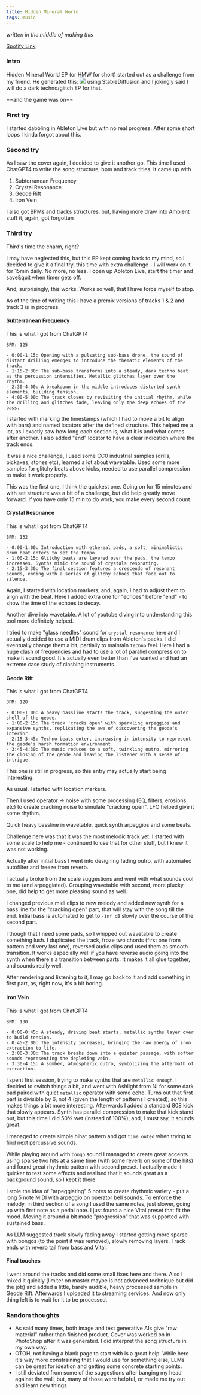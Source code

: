 ```yaml
---
title: Hidden Mineral World
tags: music
---
```


_written in the middle of making this_

<a class="external-link" href="https://open.spotify.com/album/33RZuDk2Ov47TVWEGgEGQ2?si=KvgLf1gxSLekgBTlrmf-2w">Spotify Link</a>

### Intro

Hidden Mineral World EP (or HMW for short) started out as a challenge from my friend. He generated this:
<img src="/assets/hmw.png"/>
using StableDiffusion and  I jokingly said I will do a dark techno/glitch EP for that.

==and the game was on==

### First try

I started dabbling in Ableton Live but with no real progress. After some short loops I kinda forgot about this.

### Second try

As I saw the cover again, I decided to give it another go. This time I used ChatGPT4 to write the song structure, bpm and track titles. It came up with
1. Subterranean Frequency
2. Crystal Resonance
3. Geode Rift
4. Iron Vein

I also got BPMs and tracks structures, but, having more draw into Ambient stuff it, again, got forgotten

### Third try

Third's time the charm, right?

I may have neglected this, but this EP kept coming back to my mind, so I decided to give it a final try, this time with extra challenge - I will work on it for 15min daily. No more, no less. I open up Ableton Live, start the timer and save&quit when timer gets off.

And, surprisingly, this works. Works so well, that I have force myself to stop.

As of the time of writing this I have a premix versions of tracks 1 & 2 and track 3 is in progress.

#### Subterranean Frequency

This is what I got from ChatGPT4

```
BPM: 125

- 0:00-1:15: Opening with a pulsating sub-bass drone, the sound of distant drilling emerges to introduce the thematic elements of the track.
- 1:15-2:30: The sub-bass transforms into a steady, dark techno beat as the percussion intensifies. Metallic glitches layer over the rhythm.
- 2:30-4:00: A breakdown in the middle introduces distorted synth elements, building tension.
- 4:00-5:00: The track closes by revisiting the initial rhythm, while the drilling and glitches fade, leaving only the deep echoes of the bass.
```

I started with marking the timestamps (which I had to move a bit to align with bars) and named locators after the defined structure. This helped me a lot, as I exactly saw how long each section is, what it is and what comes after another. I also added "end" locator to have a clear indication where the track ends.

It was a nice challenge, I used some CC0 industrial samples (drills, pickaxes, stones etc), learned a lot about wavetable. Used some more samples for glitchy beats above kicks, needed to use parallel compression to make it work properly.

This was the first one, I think the quickest one.
Going on for 15 minutes and with set structure was a bit of a challenge, but did help greatly move forward. If you have only 15 min to do work, you make every second count.


#### Crystal Resonance

This is what I got from ChatGPT4

```
BPM: 132

- 0:00-1:00: Introduction with ethereal pads, a soft, minimalistic drum beat enters to set the tempo.
- 1:00-2:15: Glitchy beats are layered over the pads, the tempo increases. Synths mimic the sound of crystals resonating.
- 2:15-3:30: The final section features a crescendo of resonant sounds, ending with a series of glitchy echoes that fade out to silence.
```

Again, I started with location markers, and, again, I had to adjust them to align with the beat. Here I added extra one for "echoes" before "end" - to show the time of the echoes to decay.

Another dive into wavetable. A lot of youtube diving into understanding this tool more definitely helped. 

I tried to make "glass needles" sound for `crystal resonance` here and I actually decided to use a MIDI drum clips from Ableton's packs. I did eventually change them a bit, partially to maintain `techno` feel.
Here I had a huge clash of frequencies and had to use a lot of parallel compression to make it sound good. It's actually even better than I've wanted and had an extreme case study of clashing instruments.


#### Geode Rift

This is what I got from ChatGPT4
```
BPM: 128

- 0:00-1:00: A heavy bassline starts the track, suggesting the outer shell of the geode.
- 1:00-2:15: The track 'cracks open' with sparkling arpeggios and expansive synths, replicating the awe of discovering the geode's interior.
- 2:15-3:45: Techno beats enter, increasing in intensity to represent the geode's harsh formation environment.
- 3:45-4:30: The music reduces to a soft, twinkling outro, mirroring the closing of the geode and leaving the listener with a sense of intrigue.
```

This one is still in progress, so this entry may actually start being interesting.

As usual, I started with location markers. 

Then I used operator -> noise with some processing (EQ, filters, erosions etc) to create cracking noise to simulate "cracking open". LFO helped give it some rhythm.

Quick heavy bassline in wavetable, quick synth arpeggios and some beats.

Challenge here was that it was the most melodic track yet. I started with some scale to help me - continued to use that for other stuff, but I knew it was not working.

Actually after initial bass I went into designing fading outro, with automated autofilter and freeze from reverb.

I actually broke from the scale suggestions and went with what sounds cool to me (and arpeggiated). Grouping wavetable with second, more plucky one, did help to get more pleasing sound as well.

I changed previous midi clips to new melody and added new synth for a bass line for the "cracking open" part, that will stay with the song till the end.
Initial bass is automated to get to `-inf dB` slowly over the course of the second part.

I though that I need some pads, so I whipped out wavetable to create something lush. I duplicated the track, froze two chords (first one from pattern and very last one), reversed audio clips and used them as smooth transition. It works especially well if you have reverse audio going into the synth when there's a transition between parts. It makes it all glue together, and sounds really well.

After rendering and listening to it, I may go back to it and add something in first part, as, right now, it's a bit boring.

#### Iron Vein

This is what I got from ChatGPT4
```
BPM: 130

- 0:00-0:45: A steady, driving beat starts, metallic synths layer over to build tension.
- 0:45-2:00: The intensity increases, bringing the raw energy of iron extraction to life.
- 2:00-3:30: The track breaks down into a quieter passage, with softer sounds representing the depleting vein.
- 3:30-4:15: A somber, atmospheric outro, symbolizing the aftermath of extraction.
```

I spent first session, trying to make synths that are `metallic enough`. I decided to switch things a bit, and went with Ashlight from NI for some dark pad paired with quiet `metallic` operator with some echo.
Turns out that first part is divisible by 6, not 4 (given the length of patterns I created), so this makes things a bit more interesting.
Afterwards I added a standard 808 kick that slowly appears. Synth has parallel compression to make that kick stand out, but this time I did 50% wet (instead of 100%), and, I must say, it sounds great.

I managed to create simple hihat pattern and got `time outed` when trying to find next percussive sounds.

While playing around with `bongo` sound I managed to create great accents using sparse two hits at a same time (with some reverb on some of the hits) and found great rhythmic pattern with second preset. I actually made it quicker to test some effects and realised that it sounds great as a background sound, so I kept it there.

I stole the idea of "arpeggiating" 5 notes to create rhythmic variety - put a long 5 note MIDI with arpeggio on operator bell sounds. To enforce the melody, in third section of a song I used the same notes, just slower, going up with first note as a pedal note. I just found a nice Vital preset that fit the mood. Moving it around a bit made "progression" that was supported with sustained bass. 

As LLM suggested track slowly fading away I started getting more sparse with bongos (to the point it was removed), slowly removing layers. Track ends with reverb tail from bass and Vital.

#### Final touches

I went around the tracks and did some small fixes here and there. Also I mixed it quickly (limiter on master maybe is not advanced technique but did the job) and added a little, barely audible, heavy processed sample in Geode Rift. Afterwards I uploaded it to streaming services. And now only thing left is to wait for it to be processed.

### Random thoughts 

- As said many times, both image and text generative AIs give "raw material" rather than finished product. Cover was worked on in PhotoShop after it was generated. I did interpret the song structure in my own way.
- OTOH, not having a blank page to start with is a great help. While here it's way more constraining that I would use for something else, LLMs can be great for ideation and getting some concrete starting points.
- I still deviated from some of the suggestions after banging my head against the wall, but, many of those were helpful, or made me try out and learn new things
